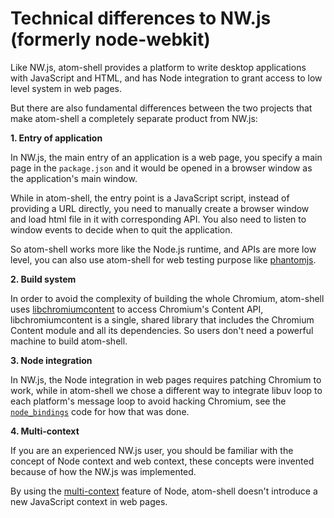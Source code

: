 # Technical differences to NW.js (formerly node-webkit)

Like NW.js, atom-shell provides a platform to write desktop applications
with JavaScript and HTML, and has Node integration to grant access to low level
system in web pages.

But there are also fundamental differences between the two projects that make
atom-shell a completely separate product from NW.js:

**1. Entry of application**

In NW.js, the main entry of an application is a web page, you specify a
main page in the `package.json` and it would be opened in a browser window as
the application's main window.

While in atom-shell, the entry point is a JavaScript script, instead of
providing a URL directly, you need to manually create a browser window and load
html file in it with corresponding API. You also need to listen to window events
to decide when to quit the application.

So atom-shell works more like the Node.js runtime, and APIs are more low level,
you can also use atom-shell for web testing purpose like
[phantomjs](http://phantomjs.org/).

**2. Build system**

In order to avoid the complexity of building the whole Chromium, atom-shell uses
[libchromiumcontent](https://github.com/brightray/libchromiumcontent) to access
Chromium's Content API, libchromiumcontent is a single, shared library that
includes the Chromium Content module and all its dependencies. So users don't
need a powerful machine to build atom-shell.

**3. Node integration**

In NW.js, the Node integration in web pages requires patching Chromium to
work, while in atom-shell we chose a different way to integrate libuv loop to
each platform's message loop to avoid hacking Chromium, see the
[`node_bindings`](../../atom/common/) code for how that was done.

**4. Multi-context**

If you are an experienced NW.js user, you should be familiar with the
concept of Node context and web context, these concepts were invented because
of how the NW.js was implemented.

By using the [multi-context](http://strongloop.com/strongblog/whats-new-node-js-v0-12-multiple-context-execution/)
feature of Node, atom-shell doesn't introduce a new JavaScript context in web
pages.
